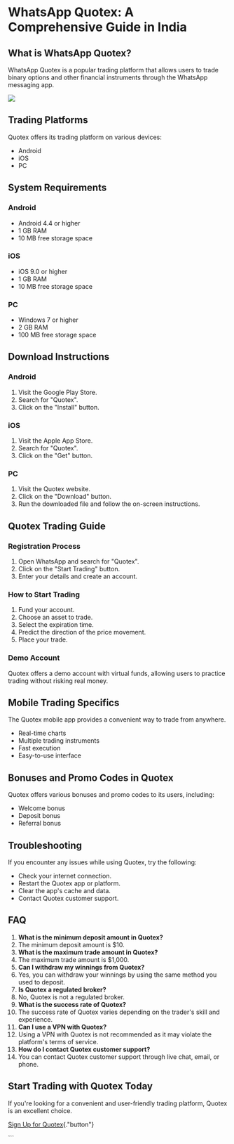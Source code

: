 # WhatsApp Quotex: A Comprehensive Guide in India

## What is WhatsApp Quotex?

WhatsApp Quotex is a popular trading platform that allows users to trade
binary options and other financial instruments through the WhatsApp
messaging app.

[![](https://static.quotex.io/files/11_en/300_250.jpg)](https://traff.sbs/brokerqxlid)

## Trading Platforms

Quotex offers its trading platform on various devices:

-   Android
-   iOS
-   PC

## System Requirements

### Android

-   Android 4.4 or higher
-   1 GB RAM
-   10 MB free storage space

### iOS

-   iOS 9.0 or higher
-   1 GB RAM
-   10 MB free storage space

### PC

-   Windows 7 or higher
-   2 GB RAM
-   100 MB free storage space

## Download Instructions

### Android

1.  Visit the Google Play Store.
2.  Search for "Quotex".
3.  Click on the "Install" button.

### iOS

1.  Visit the Apple App Store.
2.  Search for "Quotex".
3.  Click on the "Get" button.

### PC

1.  Visit the Quotex website.
2.  Click on the "Download" button.
3.  Run the downloaded file and follow the on-screen instructions.

## Quotex Trading Guide

### Registration Process

1.  Open WhatsApp and search for "Quotex".
2.  Click on the "Start Trading" button.
3.  Enter your details and create an account.

### How to Start Trading

1.  Fund your account.
2.  Choose an asset to trade.
3.  Select the expiration time.
4.  Predict the direction of the price movement.
5.  Place your trade.

### Demo Account

Quotex offers a demo account with virtual funds, allowing users to
practice trading without risking real money.

## Mobile Trading Specifics

The Quotex mobile app provides a convenient way to trade from anywhere.

-   Real-time charts
-   Multiple trading instruments
-   Fast execution
-   Easy-to-use interface

## Bonuses and Promo Codes in Quotex

Quotex offers various bonuses and promo codes to its users, including:

-   Welcome bonus
-   Deposit bonus
-   Referral bonus

## Troubleshooting

If you encounter any issues while using Quotex, try the following:

-   Check your internet connection.
-   Restart the Quotex app or platform.
-   Clear the app\'s cache and data.
-   Contact Quotex customer support.

## FAQ

1.  **What is the minimum deposit amount in Quotex?**
2.  The minimum deposit amount is \$10.
3.  **What is the maximum trade amount in Quotex?**
4.  The maximum trade amount is \$1,000.
5.  **Can I withdraw my winnings from Quotex?**
6.  Yes, you can withdraw your winnings by using the same method you
    used to deposit.
7.  **Is Quotex a regulated broker?**
8.  No, Quotex is not a regulated broker.
9.  **What is the success rate of Quotex?**
10. The success rate of Quotex varies depending on the trader\'s skill
    and experience.
11. **Can I use a VPN with Quotex?**
12. Using a VPN with Quotex is not recommended as it may violate the
    platform\'s terms of service.
13. **How do I contact Quotex customer support?**
14. You can contact Quotex customer support through live chat, email, or
    phone.

## Start Trading with Quotex Today

If you\'re looking for a convenient and user-friendly trading platform,
Quotex is an excellent choice.

[Sign Up for
Quotex](\%22https://traff.sbs/brokerqxsignup\%22){."button"}

\`\`\`

